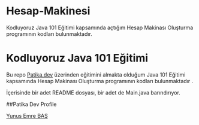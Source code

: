 # Hesap-Makinesi

Kodluyoruz Java 101 Eğitimi kapsamında açtığım Hesap Makinası Oluşturma programının kodları bulunmaktadır.  

# Kodluyoruz Java 101 Eğitimi

Bu repo [Patika.dev](https://www.patika.dev/tr) üzerinden eğitimini almakta olduğum Java 101 Eğitimi kapsamında Hesap Makinası Oluşturma programının kodları bulunmaktadır .

İçerisinde bir adet README dosyası, bir adet de Main.java barındırıyor.

##Patika Dev Profile

[Yunus Emre BAŞ](https://app.patika.dev/shqiptarbas)
